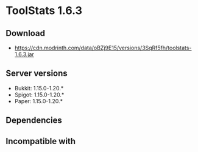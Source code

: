 # ToolStats 1.6.3

## Download
- https://cdn.modrinth.com/data/oBZj9E15/versions/3SqRf5fh/toolstats-1.6.3.jar

## Server versions
- Bukkit: 1.15.0-1.20.*
- Spigot: 1.15.0-1.20.*
- Paper: 1.15.0-1.20.*

## Dependencies

## Incompatible with